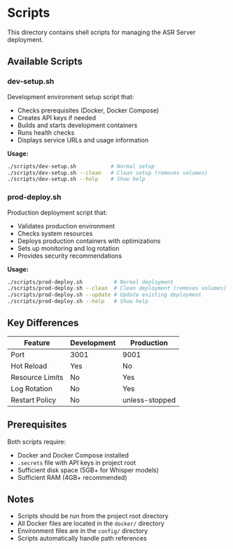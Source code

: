 # Scripts

This directory contains shell scripts for managing the ASR Server deployment.

## Available Scripts

### dev-setup.sh
Development environment setup script that:
- Checks prerequisites (Docker, Docker Compose)
- Creates API keys if needed
- Builds and starts development containers
- Runs health checks
- Displays service URLs and usage information

**Usage:**
```bash
./scripts/dev-setup.sh           # Normal setup
./scripts/dev-setup.sh --clean   # Clean setup (removes volumes)
./scripts/dev-setup.sh --help    # Show help
```

### prod-deploy.sh
Production deployment script that:
- Validates production environment
- Checks system resources
- Deploys production containers with optimizations
- Sets up monitoring and log rotation
- Provides security recommendations

**Usage:**
```bash
./scripts/prod-deploy.sh          # Normal deployment
./scripts/prod-deploy.sh --clean  # Clean deployment (removes volumes)
./scripts/prod-deploy.sh --update # Update existing deployment
./scripts/prod-deploy.sh --help   # Show help
```

## Key Differences

| Feature | Development | Production |
|---------|-------------|------------|
| Port | 3001 | 9001 |
| Hot Reload | Yes | No |
| Resource Limits | No | Yes |
| Log Rotation | No | Yes |
| Restart Policy | No | unless-stopped |

## Prerequisites

Both scripts require:
- Docker and Docker Compose installed
- `.secrets` file with API keys in project root
- Sufficient disk space (5GB+ for Whisper models)
- Sufficient RAM (4GB+ recommended)

## Notes

- Scripts should be run from the project root directory
- All Docker files are located in the `docker/` directory
- Environment files are in the `config/` directory
- Scripts automatically handle path references
